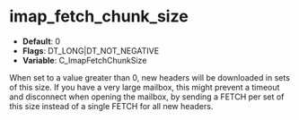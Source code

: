 # imap_fetch_chunk_size

- **Default**: 0
- **Flags**: DT_LONG|DT_NOT_NEGATIVE
- **Variable**: C_ImapFetchChunkSize

When set to a value greater than 0, new headers will be downloaded
in sets of this size.  If you have a very large mailbox, this might
prevent a timeout and disconnect when opening the mailbox, by sending
a FETCH per set of this size instead of a single FETCH for all new
headers.
